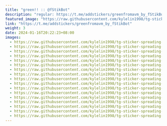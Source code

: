 ```yaml
---
title: "green!! :: @fStikBot"
description: "regular: https://t.me/addstickers/greenfromavm_by_fStikBot"
featured_image: "https://raw.githubusercontent.com/kylelin1998/tg-sticker-spreading-worldwide-images/main/img/545bb461-2968-4571-adbf-10180ccaf240.jpg"
link: "https://t.me/addstickers/greenfromavm_by_fStikBot"
weight: 3
date: 2024-01-16T20:22:23+08:00
images:
  - https://raw.githubusercontent.com/kylelin1998/tg-sticker-spreading-worldwide-images/main/img/545bb461-2968-4571-adbf-10180ccaf240.jpg
  - https://raw.githubusercontent.com/kylelin1998/tg-sticker-spreading-worldwide-images/main/img/49ff9496-95ee-4e8e-93ae-80a7389d4615.jpg
  - https://raw.githubusercontent.com/kylelin1998/tg-sticker-spreading-worldwide-images/main/img/4bd3311e-1673-4eb9-8ca7-eba132c32957.jpg
  - https://raw.githubusercontent.com/kylelin1998/tg-sticker-spreading-worldwide-images/main/img/240b0f46-d034-458f-98f0-bf089d46091e.jpg
  - https://raw.githubusercontent.com/kylelin1998/tg-sticker-spreading-worldwide-images/main/img/737ddfd3-7bda-4575-8e5e-855e9dccd519.jpg
  - https://raw.githubusercontent.com/kylelin1998/tg-sticker-spreading-worldwide-images/main/img/76c6cd08-45b8-4937-91ab-71d33874ee6f.jpg
  - https://raw.githubusercontent.com/kylelin1998/tg-sticker-spreading-worldwide-images/main/img/facec8fa-d96f-4fd8-b36c-4c1e5ca2182b.jpg
  - https://raw.githubusercontent.com/kylelin1998/tg-sticker-spreading-worldwide-images/main/img/6eccb5f3-42cf-4105-ab2e-a0600286e302.jpg
  - https://raw.githubusercontent.com/kylelin1998/tg-sticker-spreading-worldwide-images/main/img/954a2a44-0846-46a5-81cf-24d186f6ce17.jpg
  - https://raw.githubusercontent.com/kylelin1998/tg-sticker-spreading-worldwide-images/main/img/1fbd73fe-f2d7-4ac9-b746-26bc2e61097b.jpg
  - https://raw.githubusercontent.com/kylelin1998/tg-sticker-spreading-worldwide-images/main/img/192ec755-a011-4857-9d42-06cba62093e9.jpg
  - https://raw.githubusercontent.com/kylelin1998/tg-sticker-spreading-worldwide-images/main/img/f3e9248e-0d86-453c-b83f-21f40c9062f7.jpg
  - https://raw.githubusercontent.com/kylelin1998/tg-sticker-spreading-worldwide-images/main/img/134b4813-d739-4021-b7df-55e06d41fc9b.jpg
  - https://raw.githubusercontent.com/kylelin1998/tg-sticker-spreading-worldwide-images/main/img/83e8fe62-d13c-4055-8a43-51a65d1b9280.jpg
  - https://raw.githubusercontent.com/kylelin1998/tg-sticker-spreading-worldwide-images/main/img/8ac29c41-bca2-4851-8484-13d010beee37.jpg
  - https://raw.githubusercontent.com/kylelin1998/tg-sticker-spreading-worldwide-images/main/img/b86c0f80-b121-4b18-89fd-d2bebd6df721.jpg
  - https://raw.githubusercontent.com/kylelin1998/tg-sticker-spreading-worldwide-images/main/img/6d081969-b8dc-4777-afc8-969a19e40c81.jpg
---
```

